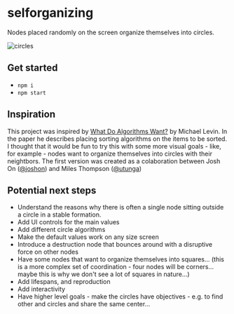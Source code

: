 # selforganizing
Nodes placed randomly on the screen organize themselves into circles.

![circles](https://github.com/joshon/selforganizing/assets/1111339/f1fa55d5-a412-47cd-a1da-fb19121fac7d)

## Get started
- ``npm i``
- ``npm start``

## Inspiration

This project was inspired by [What Do Algorithms Want?](https://thoughtforms.life/what-do-algorithms-want-a-new-paper-on-the-emergence-of-surprising-behavior-in-the-most-unexpected-places/) by Michael Levin. In the paper he describes placing sorting algorithms on the items to be sorted. I thought that it would be fun to try this with some more visual goals - like, for example - nodes want to organize themselves into circles with their neightbors. The first version was created as a colaboration between Josh On ([@joshon](https://github.com/joshon)) and Miles Thompson ([@utunga](https://github.com/utunga))

## Potential next steps

- Understand the reasons why there is often a single node sitting outside a circle in a stable formation.
- Add UI controls for the main values
- Add different circle algorithms
- Make the default values work on any size screen
- Introduce a destruction node that bounces around with a disruptive force on other nodes
- Have some nodes that want to organize themselves into squares... (this is a more complex set of coordination - four nodes will be corners... maybe this is why we don't see a lot of squares in nature...)
- Add lifespans, and reproduction
- Add interactivity
- Have higher level goals - make the circles have objectives - e.g. to find other and circles and share the same center...
